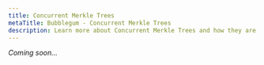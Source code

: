 ```yaml
---
title: Concurrent Merkle Trees
metaTitle: Bubblegum - Concurrent Merkle Trees
description: Learn more about Concurrent Merkle Trees and how they are used on Bubblegum
---
```


_Coming soon..._
